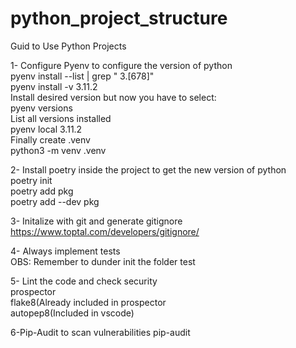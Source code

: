 # python_project_structure
Guid to Use Python Projects<br>

1- Configure Pyenv to configure the version of python<br>
pyenv install --list | grep " 3\.[678]"<br>
pyenv install -v 3.11.2<br>
Install desired version but now you have to select:<br>
pyenv versions<br>
List all versions installed<br>
pyenv local 3.11.2<br>
Finally create .venv<br>
python3 -m venv .venv<br>

2- Install poetry inside the project to get the new version of python<br>
poetry init<br>
poetry add pkg<br>
poetry add --dev pkg<br>

3- Initalize with git and generate gitignore<br>
https://www.toptal.com/developers/gitignore/<br>

4- Always implement tests<br>
OBS: Remember to dunder init the folder test<br>

5- Lint the code and check security<br>
prospector<br>
flake8(Already included in prospector<br>
autopep8(Included in vscode)<br>

6-Pip-Audit to scan vulnerabilities
pip-audit




